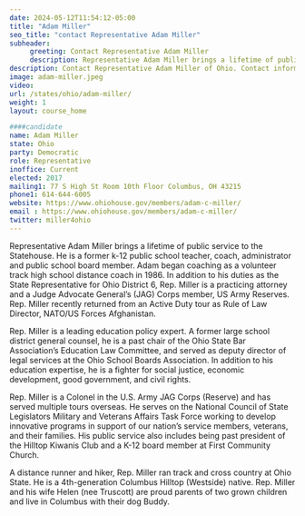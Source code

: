 ```yaml
---
date: 2024-05-12T11:54:12-05:00
title: "Adam Miller"
seo_title: "contact Representative Adam Miller"
subheader:
     greeting: Contact Representative Adam Miller
     description: Representative Adam Miller brings a lifetime of public service to the Statehouse. He is a former k-12 public school teacher, coach, administrator and public school board member. Adam began coaching as a volunteer track high school distance coach in 1986. In addition to his duties as the State Representative for Ohio District 6, Rep. Miller is a practicing attorney and a Judge Advocate General's (JAG) Corps member, US Army Reserves. Rep. Miller recently returned from an Active Duty tour as Rule of Law Director, NATO/US Forces Afghanistan.
description: Contact Representative Adam Miller of Ohio. Contact information for Adam Miller includes email address, phone number, and mailing address.
image: adam-miller.jpeg
video:
url: /states/ohio/adam-miller/
weight: 1
layout: course_home

####candidate
name: Adam Miller
state: Ohio
party: Democratic
role: Representative
inoffice: Current
elected: 2017
mailing1: 77 S High St Room 10th Floor Columbus, OH 43215
phone1: 614-644-6005
website: https://www.ohiohouse.gov/members/adam-c-miller/
email : https://www.ohiohouse.gov/members/adam-c-miller/
twitter: miller4ohio
---
```

Representative Adam Miller brings a lifetime of public service to the Statehouse. He is a former k-12 public school teacher, coach, administrator and public school board member. Adam began coaching as a volunteer track high school distance coach in 1986. In addition to his duties as the State Representative for Ohio District 6, Rep. Miller is a practicing attorney and a Judge Advocate General’s (JAG) Corps member, US Army Reserves. Rep. Miller recently returned from an Active Duty tour as Rule of Law Director, NATO/US Forces Afghanistan.

Rep. Miller is a leading education policy expert. A former large school district general counsel, he is a past chair of the Ohio State Bar Association’s Education Law Committee, and served as deputy director of legal services at the Ohio School Boards Association. In addition to his education expertise, he is a fighter for social justice, economic development, good government, and civil rights.

Rep. Miller is a Colonel in the U.S. Army JAG Corps (Reserve) and has served multiple tours overseas. He serves on the National Council of State Legislators Military and Veterans Affairs Task Force working to develop innovative programs in support of our nation’s service members, veterans, and their families. His public service also includes being past president of the Hilltop Kiwanis Club and a K-12 board member at First Community Church.

A distance runner and hiker, Rep. Miller ran track and cross country at Ohio State. He is a 4th-generation Columbus Hilltop (Westside) native. Rep. Miller and his wife Helen (nee Truscott) are proud parents of two grown children and live in Columbus with their dog Buddy.
